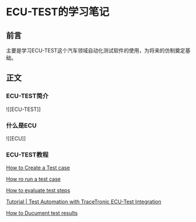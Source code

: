 # ECU-TEST的学习笔记


## 前言

主要是学习ECU-TEST这个汽车领域自动化测试软件的使用，为将来的仿制奠定基础。


## 正文

### ECU-TEST简介

![[ECU-TEST]]



### 什么是ECU

![[ECU]]

### ECU-TEST教程

[How to Create a Test case](https://www.youtube.com/watch?v=MWGBIU0_eko)

[How ro run a test case](https://www.youtube.com/watch?v=6CsQq49HXD4)

[How to evaluate test steps](https://www.youtube.com/watch?v=oz5ERGhI5HY)

[Tutorial | Test Automation with TraceTronic ECU-Test Integration](https://www.youtube.com/watch?v=GLJvS0NcAkQ)

[How to Ducument test results](https://www.youtube.com/watch?v=i7JiwdUrOsg)

